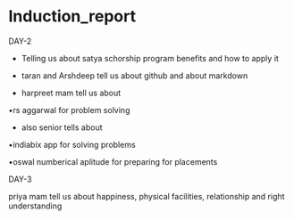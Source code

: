 # Induction_report
DAY-2

* Telling us about satya schorship program benefits and how to apply it
  
* taran and Arshdeep tell us about github and about markdown
  
* harpreet mam tell us about

•rs aggarwal for problem solving 

* also senior tells about
 
•indiabix app for solving problems

•oswal numberical aplitude for 
preparing for placements

DAY-3

priya mam tell us about happiness, physical facilities, relationship and right understanding 

